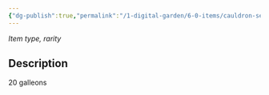 ```yaml
---
{"dg-publish":true,"permalink":"/1-digital-garden/6-0-items/cauldron-self-stirring/","tags":["#item","#magical"]}
---
```


*Item type, rarity*

## Description

20 galleons